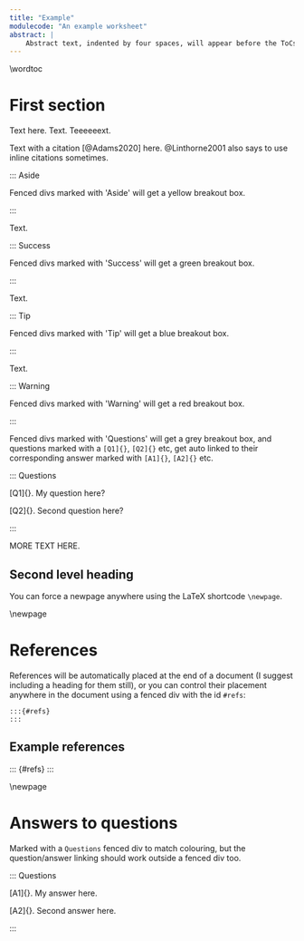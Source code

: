 ```yaml
---
title: "Example"
modulecode: "An example worksheet"
abstract: |
    Abstract text, indented by four spaces, will appear before the ToCs in all formats.
---
```


\wordtoc

# First section

Text here. Text. Teeeeeext.

Text with a citation [@Adams2020] here. @Linthorne2001 also says to use inline citations sometimes.

::: Aside

Fenced divs marked with 'Aside' will get a yellow breakout box.

:::

Text.

::: Success

Fenced divs marked with 'Success' will get a green breakout box.

:::

Text.

::: Tip

Fenced divs marked with 'Tip' will get a blue breakout box.

:::

Text.

::: Warning

Fenced divs marked with 'Warning' will get a red breakout box.

:::

Fenced divs marked with 'Questions' will get a grey breakout box, and questions marked with a `[Q1]{}`, `[Q2]{}` etc, get auto linked to their corresponding answer marked with `[A1]{}`, `[A2]{}` etc.

::: Questions

[Q1]{}. My question here?

[Q2]{}. Second question here?

:::

MORE TEXT HERE.

## Second level heading

You can force a newpage anywhere using the LaTeX shortcode `\newpage`.

\newpage

# References

References will be automatically placed at the end of a document (I suggest including a heading for them still), or you can control their placement anywhere in the document using a fenced div with the id `#refs`:

````
:::{#refs}
:::
````

## Example references

::: {#refs}
:::

\newpage

# Answers to questions

Marked with a `Questions` fenced div to match colouring, but the question/answer linking should work outside a fenced div too.

::: Questions

[A1]{}. My answer here.

[A2]{}. Second answer here.

:::

